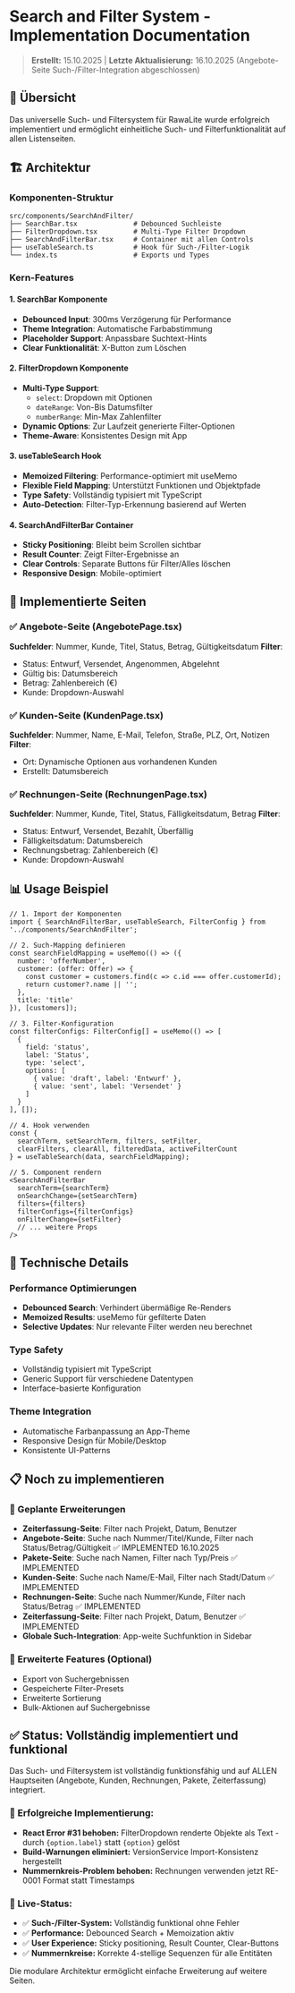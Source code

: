 # Search and Filter System - Implementation Documentation

> **Erstellt:** 15.10.2025 | **Letzte Aktualisierung:** 16.10.2025 (Angebote-Seite Such-/Filter-Integration abgeschlossen)

## 📝 Übersicht

Das universelle Such- und Filtersystem für RawaLite wurde erfolgreich implementiert und ermöglicht einheitliche Such- und Filterfunktionalität auf allen Listenseiten.

## 🏗️ Architektur

### Komponenten-Struktur
```
src/components/SearchAndFilter/
├── SearchBar.tsx              # Debounced Suchleiste
├── FilterDropdown.tsx         # Multi-Type Filter Dropdown
├── SearchAndFilterBar.tsx     # Container mit allen Controls
├── useTableSearch.ts          # Hook für Such-/Filter-Logik
└── index.ts                   # Exports und Types
```

### Kern-Features

#### 1. SearchBar Komponente
- **Debounced Input**: 300ms Verzögerung für Performance
- **Theme Integration**: Automatische Farbabstimmung
- **Placeholder Support**: Anpassbare Suchtext-Hints
- **Clear Funktionalität**: X-Button zum Löschen

#### 2. FilterDropdown Komponente
- **Multi-Type Support**: 
  - `select`: Dropdown mit Optionen
  - `dateRange`: Von-Bis Datumsfilter
  - `numberRange`: Min-Max Zahlenfilter
- **Dynamic Options**: Zur Laufzeit generierte Filter-Optionen
- **Theme-Aware**: Konsistentes Design mit App

#### 3. useTableSearch Hook
- **Memoized Filtering**: Performance-optimiert mit useMemo
- **Flexible Field Mapping**: Unterstützt Funktionen und Objektpfade
- **Type Safety**: Vollständig typisiert mit TypeScript
- **Auto-Detection**: Filter-Typ-Erkennung basierend auf Werten

#### 4. SearchAndFilterBar Container
- **Sticky Positioning**: Bleibt beim Scrollen sichtbar
- **Result Counter**: Zeigt Filter-Ergebnisse an
- **Clear Controls**: Separate Buttons für Filter/Alles löschen
- **Responsive Design**: Mobile-optimiert

## 🚀 Implementierte Seiten

### ✅ Angebote-Seite (AngebotePage.tsx)
**Suchfelder**: Nummer, Kunde, Titel, Status, Betrag, Gültigkeitsdatum
**Filter**:
- Status: Entwurf, Versendet, Angenommen, Abgelehnt
- Gültig bis: Datumsbereich
- Betrag: Zahlenbereich (€)
- Kunde: Dropdown-Auswahl

### ✅ Kunden-Seite (KundenPage.tsx)
**Suchfelder**: Nummer, Name, E-Mail, Telefon, Straße, PLZ, Ort, Notizen
**Filter**:
- Ort: Dynamische Optionen aus vorhandenen Kunden
- Erstellt: Datumsbereich

### ✅ Rechnungen-Seite (RechnungenPage.tsx)
**Suchfelder**: Nummer, Kunde, Titel, Status, Fälligkeitsdatum, Betrag
**Filter**:
- Status: Entwurf, Versendet, Bezahlt, Überfällig
- Fälligkeitsdatum: Datumsbereich
- Rechnungsbetrag: Zahlenbereich (€)
- Kunde: Dropdown-Auswahl

## 📊 Usage Beispiel

```tsx
// 1. Import der Komponenten
import { SearchAndFilterBar, useTableSearch, FilterConfig } from '../components/SearchAndFilter';

// 2. Such-Mapping definieren
const searchFieldMapping = useMemo(() => ({
  number: 'offerNumber',
  customer: (offer: Offer) => {
    const customer = customers.find(c => c.id === offer.customerId);
    return customer?.name || '';
  },
  title: 'title'
}), [customers]);

// 3. Filter-Konfiguration
const filterConfigs: FilterConfig[] = useMemo(() => [
  {
    field: 'status',
    label: 'Status',
    type: 'select',
    options: [
      { value: 'draft', label: 'Entwurf' },
      { value: 'sent', label: 'Versendet' }
    ]
  }
], []);

// 4. Hook verwenden
const {
  searchTerm, setSearchTerm, filters, setFilter,
  clearFilters, clearAll, filteredData, activeFilterCount
} = useTableSearch(data, searchFieldMapping);

// 5. Component rendern
<SearchAndFilterBar
  searchTerm={searchTerm}
  onSearchChange={setSearchTerm}
  filters={filters}
  filterConfigs={filterConfigs}
  onFilterChange={setFilter}
  // ... weitere Props
/>
```

## 🔧 Technische Details

### Performance Optimierungen
- **Debounced Search**: Verhindert übermäßige Re-Renders
- **Memoized Results**: useMemo für gefilterte Daten
- **Selective Updates**: Nur relevante Filter werden neu berechnet

### Type Safety
- Vollständig typisiert mit TypeScript
- Generic Support für verschiedene Datentypen
- Interface-basierte Konfiguration

### Theme Integration
- Automatische Farbanpassung an App-Theme
- Responsive Design für Mobile/Desktop
- Konsistente UI-Patterns

## 📋 Noch zu implementieren

### 🔄 Geplante Erweiterungen
- **Zeiterfassung-Seite**: Filter nach Projekt, Datum, Benutzer
- **Angebote-Seite**: Suche nach Nummer/Titel/Kunde, Filter nach Status/Betrag/Gültigkeit ✅ IMPLEMENTED 16.10.2025
- **Pakete-Seite**: Suche nach Namen, Filter nach Typ/Preis ✅ IMPLEMENTED
- **Kunden-Seite**: Suche nach Name/E-Mail, Filter nach Stadt/Datum ✅ IMPLEMENTED  
- **Rechnungen-Seite**: Suche nach Nummer/Kunde, Filter nach Status/Betrag ✅ IMPLEMENTED
- **Zeiterfassung-Seite**: Filter nach Projekt, Datum, Benutzer ✅ IMPLEMENTED
- **Globale Such-Integration**: App-weite Suchfunktion in Sidebar

### 🎯 Erweiterte Features (Optional)
- Export von Suchergebnissen
- Gespeicherte Filter-Presets
- Erweiterte Sortierung
- Bulk-Aktionen auf Suchergebnisse

## ✅ Status: Vollständig implementiert und funktional

Das Such- und Filtersystem ist vollständig funktionsfähig und auf ALLEN Hauptseiten (Angebote, Kunden, Rechnungen, Pakete, Zeiterfassung) integriert. 

### 🎉 Erfolgreiche Implementierung:
- **React Error #31 behoben:** FilterDropdown renderte Objekte als Text - durch `{option.label}` statt `{option}` gelöst
- **Build-Warnungen eliminiert:** VersionService Import-Konsistenz hergestellt
- **Nummernkreis-Problem behoben:** Rechnungen verwenden jetzt RE-0001 Format statt Timestamps

### 🚀 Live-Status:
- ✅ **Such-/Filter-System:** Vollständig funktional ohne Fehler
- ✅ **Performance:** Debounced Search + Memoization aktiv
- ✅ **User Experience:** Sticky positioning, Result Counter, Clear-Buttons
- ✅ **Nummernkreise:** Korrekte 4-stellige Sequenzen für alle Entitäten

Die modulare Architektur ermöglicht einfache Erweiterung auf weitere Seiten.